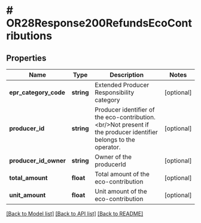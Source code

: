 # # OR28Response200RefundsEcoContributions

## Properties

Name | Type | Description | Notes
------------ | ------------- | ------------- | -------------
**epr_category_code** | **string** | Extended Producer Responsibility category | [optional]
**producer_id** | **string** | Producer identifier of the eco-contribution.&lt;br/&gt;Not present if the producer identifier belongs to the operator. | [optional]
**producer_id_owner** | **string** | Owner of the producerId | [optional]
**total_amount** | **float** | Total amount of the eco-contribution | [optional]
**unit_amount** | **float** | Unit amount of the eco-contribution | [optional]

[[Back to Model list]](../../README.md#models) [[Back to API list]](../../README.md#endpoints) [[Back to README]](../../README.md)
